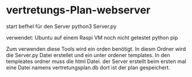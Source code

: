 # vertretungs-Plan-webserver


start befhel für den Server python3 Server.py


verwendet: Ubuntu auf einem Raspi VM noch nicht getestet
python 
pip

Zum verwenden diese Tools wird ein orden benötigt. In diesm Ordner wird die Server.py Datei erstellet und ein unter ordener templates. 
In den templeates ordner muss die html Datei.
der Server erstellt beim ersten mal eine Datei namens vertretungsplan.db
dort ist der plan gespeichert.

